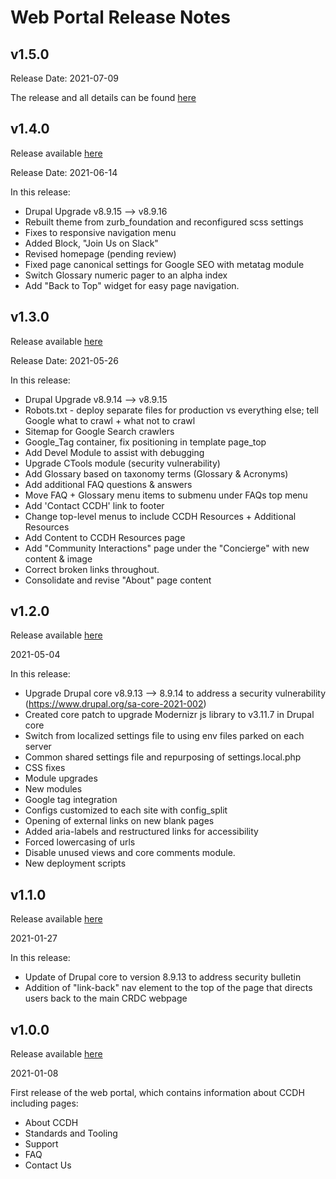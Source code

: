 # Web Portal Release Notes

## v1.5.0
Release Date: 2021-07-09

The release and all details can be found [here](https://github.com/CBIIT/ccdhwebportal/releases/tag/v1.5.0)

## v1.4.0
Release available [here](https://github.CBIIT/ccdhwebportal/releases/tag/v1.4.0)

Release Date: 2021-06-14

In this release:
- Drupal Upgrade v8.9.15 --> v8.9.16
- Rebuilt theme from zurb_foundation and reconfigured scss settings
- Fixes to responsive navigation menu
- Added Block, "Join Us on Slack"
- Revised homepage (pending review)
- Fixed page canonical settings for Google SEO with metatag module
- Switch Glossary numeric pager to an alpha index
- Add "Back to Top" widget for easy page navigation.



## v1.3.0
Release available [here](https://github.CBIIT/ccdhwebportal/releases/tag/v1.3.0)

Release Date: 2021-05-26

In this release:
- Drupal Upgrade v8.9.14 --> v8.9.15
- Robots.txt - deploy separate files for production vs everything else; tell Google what to crawl + what not to crawl
- Sitemap for Google Search crawlers
- Google_Tag container, fix positioning in template page_top
- Add Devel Module to assist with debugging
- Upgrade CTools module (security vulnerability)
- Add Glossary based on taxonomy terms (Glossary & Acronyms)
- Add additional FAQ questions & answers
- Move FAQ + Glossary menu items to submenu under FAQs top menu
- Add 'Contact CCDH' link to footer
- Change top-level menus to include CCDH Resources + Additional Resources
- Add Content to CCDH Resources page
- Add "Community Interactions" page under the "Concierge" with new content & image
- Correct broken links throughout.
- Consolidate and revise "About" page content


## v1.2.0
Release available [here](https://github.CBIIT/ccdhwebportal/releases/tag/v1.2.0)

2021-05-04

In this release:
- Upgrade Drupal core v8.9.13 --> 8.9.14 to address a security vulnerability (https://www.drupal.org/sa-core-2021-002)
- Created core patch to upgrade Modernizr js library to v3.11.7 in Drupal core
- Switch from localized settings file to using env files parked on each server
- Common shared settings file and repurposing of settings.local.php
- CSS fixes
- Module upgrades
- New modules
- Google tag integration
- Configs customized to each site with config_split
- Opening of external links on new blank pages
- Added aria-labels and restructured links for accessibility
- Forced lowercasing of urls
- Disable unused views and core comments module.
- New deployment scripts


## v1.1.0
Release available [here](https://github.com/CBIIT/ccdhwebportal/releases/tag/v1.1.0)

2021-01-27

In this release:
- Update of Drupal core to version 8.9.13 to address security bulletin
- Addition of "link-back" nav element to the top of the page that directs users back to the main CRDC webpage

## v1.0.0
Release available [here](https://github.com/CBIIT/ccdhwebportal/releases/tag/v1.0.0)

2021-01-08

First release of the web portal, which contains information about CCDH including pages:
- About CCDH
- Standards and Tooling
- Support
- FAQ
- Contact Us

